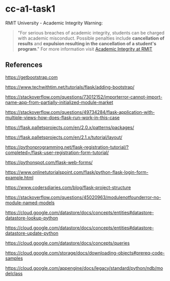 # cc-a1-task1


RMIT University - Academic Integrity Warning:
> "For serious breaches of academic integrity, students can be charged with academic misconduct. Possible penalties include **cancellation of results** and **expulsion resulting in the cancellation of a student's program**."
For more information visit [Academic Integrity at RMIT](https://www.rmit.edu.au/students/my-course/assessment-results/academic-integrity)

## References

https://getbootstrap.com

https://www.techwithtim.net/tutorials/flask/adding-bootstrap/

https://stackoverflow.com/questions/73012152/importerror-cannot-import-name-app-from-partially-initialized-module-market

https://stackoverflow.com/questions/49734284/flask-application-with-multiple-views-how-does-flask-run-work-in-this-case

https://flask.palletsprojects.com/en/2.0.x/patterns/packages/

https://flask.palletsprojects.com/en/2.1.x/tutorial/layout/

https://pythonprogramming.net/flask-registration-tutorial/?completed=/flask-user-registration-form-tutorial/

https://pythonspot.com/flask-web-forms/

https://www.onlinetutorialspoint.com/flask/python-flask-login-form-example.html

https://www.codersdiaries.com/blog/flask-project-structure

https://stackoverflow.com/questions/45020963/modulenotfounderror-no-module-named-models

https://cloud.google.com/datastore/docs/concepts/entities#datastore-datastore-lookup-python

https://cloud.google.com/datastore/docs/concepts/entities#datastore-datastore-update-python

https://cloud.google.com/datastore/docs/concepts/queries

https://cloud.google.com/storage/docs/downloading-objects#prereq-code-samples

https://cloud.google.com/appengine/docs/legacy/standard/python/ndb/modelclass